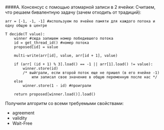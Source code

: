 ####A. Консенсус с помощью атомарной записи в 2 ячейки:
Считаем, что решаем бивалентную задачу (зачем отходить от традиций):

	arr = [-1, -1, -1] #используем по ячейке памяти для каждого потока и 
	одну общую в центре

	T decide(T value):
		winner #сюда запишем номер победившего потока
		id = get_thread_id() #номер потока
		proposed[id] = value

		multi-write(arr[id], value, arr[id + 1], value)
		
		if (arr[ (id + 1) % 3].load() == -1 || arr[1].load() != value):
			winner.store(id)  
			/* выйграли, если второй поток еще не пришел (в его ячейке -1)
				или записал свое значение в общую переменную после нас */
		else 
			winner.store(1 - id) #проиграли

		return proposed[winner.load()].load()

Получили алгоритм со всеми требуемыми свойствами:

- agreement
- validity
- Wait-Free